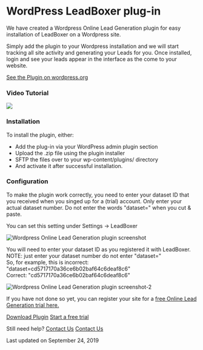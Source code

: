 # WordPress LeadBoxer plug-in

We have created a Wordpress Online Lead Generation plugin for easy installation of LeadBoxer on a Wordpress site.

Simply add the plugin to your Wordpress installation and we will start tracking all site activity and generating your Leads for you. Once installed, login and see your leads appear in the interface as the come to your website.

[See the Plugin on wordpress.org](https://wordpress.org/plugins/leadboxer/)

### Video Tutorial

![](https://fast.wistia.com/embed/medias/p6z1uusvxo/swatch)

### Installation

To install the plugin, either:

* Add the plug-in via your WordPress admin plugin section
* Upload the .zip file using the plugin installer
* SFTP the files over to your wp-content/plugins/ directory
* And activate it after successful installation.

### Configuration

To make the plugin work correctly, you need to enter your dataset ID that you received when you singed up for a (trial) account. Only enter your actual dataset number. Do not enter the words "dataset=" when you cut & paste.

You can set this setting under Settings -> LeadBoxer

![Wordpress Online Lead Generation plugin screenshot](https://www.leadboxer.com/wp-content/uploads/2015/08/LeadBoxer-Wordpress-lead-generation-settings.png)

You will need to enter your dataset ID as you registered it with LeadBoxer.\
NOTE: just enter your dataset number do not enter "dataset="\
So, for example, this is incorrect: "dataset=cd5717170a36ce6b02baf64c6deaf8c6"\
Correct: "cd5717170a36ce6b02baf64c6deaf8c6"

![Wordpress Online Lead Generation plugin screenshot-2](https://www.leadboxer.com/wp-content/uploads/2015/08/LeadBoxer-Wordpress-lead-generation-dataset.png)

If you have not done so yet, you can register your site for a  [free Online Lead Generation trial here.](https://www.leadboxer.com/)

[Download Plugin](https://wordpress.org/plugins/leadboxer/) [Start a free trial](https://www.leadboxer.com/?signup=true)

Still need help? [Contact Us](broken-reference) [Contact Us](broken-reference)

Last updated on September 24, 2019
